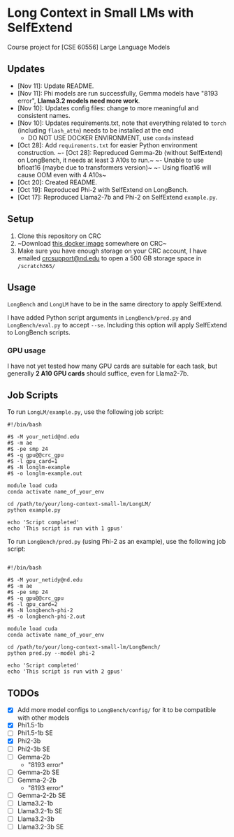 # Long Context in Small LMs with SelfExtend

Course project for [CSE 60556] Large Language Models

## Updates

- \[Nov 11\]: Update README.
- \[Nov 11\]: Phi models are run successfully, Gemma models have "8193 error", **Llama3.2 models need more work**.
- \[Nov 10\]: Updates config files: change to more meaningful and consistent names.
- \[Nov 10\]: Updates requirements.txt, note that everything related to `torch` (including `flash_attn`) needs to be installed at the end
	- DO NOT USE DOCKER ENVIRONMENT, use `conda` instead
- \[Oct 28\]: Add `requirements.txt` for easier Python environment construction.
~- \[Oct 28\]: Repreduced Gemma-2b (without SelfExtend) on LongBench, it needs at least 3 A10s to run.~
	~- Unable to use bfloat16 (maybe due to transformers version)~
	~- Using float16 will cause OOM even with 4 A10s~
- \[Oct 20\]: Created README.
- \[Oct 19\]: Reproduced Phi-2 with SelfExtend on LongBench.
- \[Oct 17\]: Reproduced Llama2-7b and Phi-2 on SelfExtend `example.py`.

## Setup

1. Clone this repository on CRC
2. ~Download [this docker image](https://hub.docker.com/r/hoytjin/selfextend_docker/tags) somewhere on CRC~
3. Make sure you have enough storage on your CRC account, I have emailed crcsupport@nd.edu to open a 500 GB storage space in `/scratch365/`

## Usage

`LongBench` and `LongLM` have to be in the same directory to apply SelfExtend.

I have added Python script arguments in `LongBench/pred.py` and `LongBench/eval.py` to accept `--se`. Including this option will apply SelfExtend to LongBench scripts.

### GPU usage

I have not yet tested how many GPU cards are suitable for each task, but generally **2 A10 GPU cards** should suffice, even for Llama2-7b.

## Job Scripts

To run `LongLM/example.py`, use the following job script:
```
#!/bin/bash

#$ -M your_netid@nd.edu
#$ -m ae
#$ -pe smp 24
#$ -q gpu@@crc_gpu
#$ -l gpu_card=1
#$ -N longlm-example
#$ -o longlm-example.out

module load cuda
conda activate name_of_your_env

cd /path/to/your/long-context-small-lm/LongLM/
python example.py

echo 'Script completed'
echo 'This script is run with 1 gpus'
```

To run `LongBench/pred.py` (using Phi-2 as an example), use the following job script:
```

#!/bin/bash

#$ -M your_netidy@nd.edu
#$ -m ae
#$ -pe smp 24
#$ -q gpu@@crc_gpu
#$ -l gpu_card=2
#$ -N longbench-phi-2
#$ -o longbench-phi-2.out

module load cuda
conda activate name_of_your_env

cd /path/to/your/long-context-small-lm/LongBench/
python pred.py --model phi-2

echo 'Script completed'
echo 'This script is run with 2 gpus'

```

## TODOs

- [x] Add more model configs to `LongBench/config/` for it to be compatible with other models
- [x] Phi1.5-1b
- [ ] Phi1.5-1b SE
- [x] Phi2-3b
- [ ] Phi2-3b SE
- [ ] Gemma-2b
	- "8193 error"
- [ ] Gemma-2b SE
- [ ] Gemma-2-2b
	- "8193 error"
- [ ] Gemma-2-2b SE
- [ ] Llama3.2-1b
- [ ] Llama3.2-1b SE
- [ ] Llama3.2-3b
- [ ] Llama3.2-3b SE
